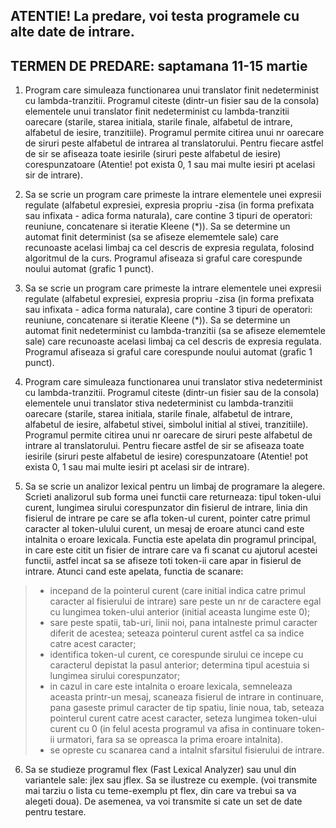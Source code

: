 ## ATENTIE! La predare, voi testa programele cu alte date de intrare.
## TERMEN DE PREDARE: saptamana 11-15 martie

1. Program care simuleaza functionarea unui translator finit nedeterminist cu lambda-tranzitii. Programul citeste (dintr-un fisier sau de la consola) elementele unui translator finit nedeterminist cu lambda-tranzitii oarecare (starile, starea initiala, starile finale, alfabetul de intrare, alfabetul de iesire, tranzitiile). Programul permite citirea unui nr oarecare de siruri peste alfabetul de intrarea al translatorului. Pentru fiecare astfel de sir se afiseaza toate iesirile (siruri peste alfabetul de iesire) corespunzatoare (Atentie! pot exista 0, 1 sau mai multe iesiri pt acelasi sir de intrare).

2. Sa se scrie un program care primeste la intrare elementele unei expresii regulate (alfabetul expresiei, expresia propriu -zisa (in forma prefixata sau infixata - adica forma naturala), care contine 3 tipuri de operatori: reuniune, concatenare si iteratie Kleene (*)). Sa se determine un automat finit determinist (sa se afiseze elememtele sale) care recunoaste acelasi limbaj ca cel descris de expresia regulata, folosind algoritmul de la curs. Programul  afiseaza si graful care corespunde noului automat (grafic 1 punct).

3. Sa se scrie un program care primeste la intrare elementele unei expresii regulate (alfabetul expresiei, expresia propriu -zisa (in forma prefixata sau infixata - adica forma naturala), care contine 3 tipuri de operatori: reuniune, concatenare si iteratie Kleene (*)). Sa se determine un automat finit nedeterminist cu lambda-tranzitii (sa se afiseze elememtele sale) care recunoaste acelasi limbaj ca cel descris de expresia regulata. Programul  afiseaza si graful care corespunde noului automat (grafic 1 punct).

4. Program care simuleaza functionarea unui translator stiva nedeterminist cu lambda-tranzitii. Programul citeste (dintr-un fisier sau de la consola) elementele unui translator stiva nedeterminist cu lambda-tranzitii oarecare (starile, starea initiala, starile finale, alfabetul de intrare, alfabetul de iesire, alfabetul stivei, simbolul initial al stivei, tranzitiile). Programul permite citirea unui nr oarecare de siruri peste alfabetul de intrare al translatorului. Pentru fiecare astfel de sir se afiseaza toate iesirile (siruri peste alfabetul de iesire) corespunzatoare (Atentie! pot exista 0, 1 sau mai multe iesiri pt acelasi sir de intrare).

5. Sa se scrie un analizor lexical pentru un limbaj de programare la alegere. Scrieti analizorul sub forma unei functii care returneaza: tipul token-ului curent, lungimea sirului corespunzator din fisierul de intrare, linia din fisierul de intrare pe care se afla token-ul curent, pointer catre primul caracter al token-ulului curent, un mesaj de eroare atunci cand este intalnita o eroare lexicala. Functia este apelata din programul principal, in care este citit un fisier de intrare care va fi scanat cu ajutorul acestei functii, astfel incat sa se afiseze toti token-ii care apar in fisierul de intrare.  Atunci cand este apelata, functia de scanare:
> * incepand de la pointerul curent (care initial indica catre primul caracter al fisierului de intrare) sare peste un nr de caractere egal cu lungimea token-ului anterior (initial aceasta lungime este 0);
> * sare peste spatii, tab-uri, linii noi, pana intalneste primul caracter diferit de acestea; seteaza pointerul curent astfel ca sa indice catre acest caracter;
> * identifica token-ul curent, ce corespunde sirului ce incepe cu caracterul depistat la pasul anterior; determina tipul acestuia si lungimea sirului corespunzator;
> * in cazul in care este intalnita o eroare lexicala, semneleaza aceasta printr-un mesaj, scaneaza fisierul de intrare in continuare, pana gaseste primul caracter de tip spatiu, linie noua, tab, seteaza pointerul curent catre acest caracter, seteza lungimea token-ului curent cu 0 (in felul acesta programul va afisa in continuare token-ii urmatori, fara sa se opreasca la prima eroare intalnita).
> * se opreste cu scanarea cand a intalnit sfarsitul fisierului de intrare.

6. Sa se studieze programul flex (Fast Lexical Analyzer) sau unul din variantele sale: jlex sau jflex. Sa se ilustreze cu exemple. (voi transmite mai tarziu o lista cu teme-exemplu pt flex, din care va trebui sa va alegeti doua).
De asemenea, va voi transmite si cate un set de date pentru testare.
